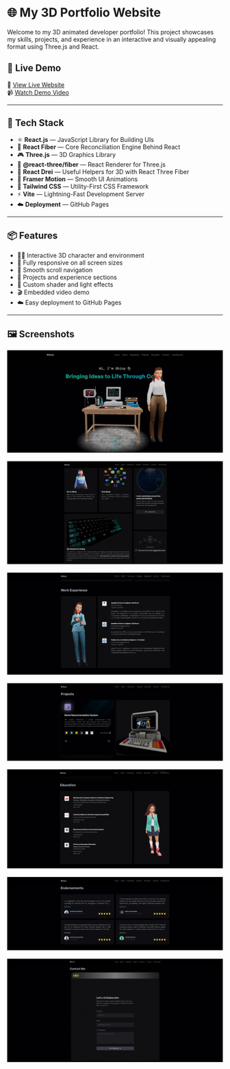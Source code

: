 # 🌐 My 3D Portfolio Website

Welcome to my 3D animated developer portfolio! This project showcases my skills, projects, and experience in an interactive and visually appealing format using Three.js and React.

## 🚀 Live Demo

🔗 [View Live Website](https://shinyzu.github.io/shinyisurandi-dev/)  <br>
📹 [Watch Demo Video](https://drive.google.com/file/d/1KtisI3UgYpq6__eHj6dQg-Co0YB_ndiQ/view?usp=sharing)

---

## 🔧 Tech Stack

- ⚛️ **React.js** — JavaScript Library for Building UIs
- 🧠 **React Fiber** — Core Reconciliation Engine Behind React
- 🎮 **Three.js** — 3D Graphics Library
- 🧵 **@react-three/fiber** — React Renderer for Three.js
- 🧩 **React Drei** — Useful Helpers for 3D with React Three Fiber
- 🎥 **Framer Motion** — Smooth UI Animations
- 💅 **Tailwind CSS** — Utility-First CSS Framework
- ⚡ **Vite** — Lightning-Fast Development Server
- ☁️ **Deployment** — GitHub Pages

---

## 📦 Features

- 🧑‍💻 Interactive 3D character and environment
- 📱 Fully responsive on all screen sizes
- 🧭 Smooth scroll navigation
- 💼 Projects and experience sections
- 🎨 Custom shader and light effects
- 🎬 Embedded video demo
- ☁️ Easy deployment to GitHub Pages

---

## 🖼️ Screenshots


<img src = "./public/assets/screenshots/1.png" alt = "sample"> <br><br>
<img src = "./public/assets/screenshots/2.png" alt = "sample"> <br><br>
<img src = "./public/assets/screenshots/3.png" alt = "sample"> <br><br>
<img src = "./public/assets/screenshots/4.png" alt = "sample"> <br><br>
<img src = "./public/assets/screenshots/5.png" alt = "sample"> <br><br>
<img src = "./public/assets/screenshots/6.png" alt = "sample"> <br><br>
<img src = "./public/assets/screenshots/7.png" alt = "sample"> <br><br>